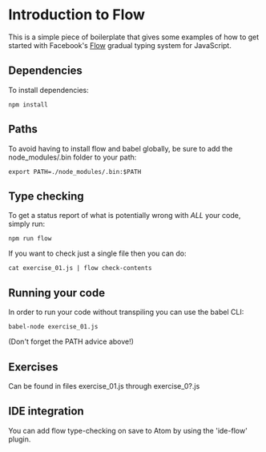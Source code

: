 # Introduction to Flow
This is a simple piece of boilerplate that gives some examples of how to get started with Facebook's [Flow](http://flowtype.org/) gradual typing system for JavaScript.

## Dependencies
To install dependencies:

    npm install

## Paths
To avoid having to install flow and babel globally, be sure to add the node_modules/.bin folder to your path:

    export PATH=./node_modules/.bin:$PATH

## Type checking
To get a status report of what is potentially wrong with *ALL* your code, simply run:

    npm run flow

If you want to check just a single file then you can do:

    cat exercise_01.js | flow check-contents

## Running your code
In order to run your code without transpiling you can use the babel CLI:

    babel-node exercise_01.js

(Don't forget the PATH advice above!)

## Exercises
Can be found in files exercise_01.js through exercise_0?.js

## IDE integration
You can add flow type-checking on save to Atom by using the 'ide-flow' plugin.

